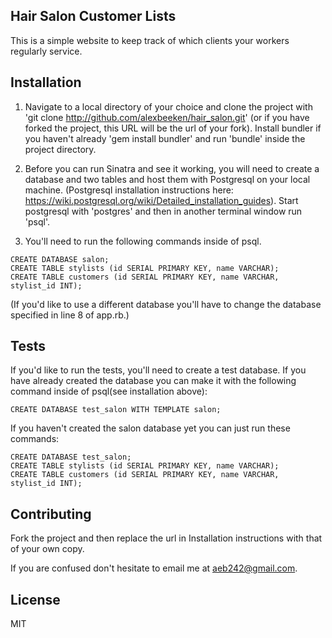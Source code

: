 ## Hair Salon Customer Lists

This is a simple website to keep track of which clients your workers regularly service.

## Installation

1. Navigate to a local directory of your choice and clone the project with 'git clone http://github.com/alexbeeken/hair_salon.git' (or if you have forked the project, this URL will be the url of your fork). Install bundler if you haven't already 'gem install bundler' and run 'bundle' inside the project directory.

2. Before you can run Sinatra and see it working, you will need to create a database and two tables and host them with Postgresql on your local machine. (Postgresql installation instructions here: https://wiki.postgresql.org/wiki/Detailed_installation_guides). Start postgresql with 'postgres' and then in another terminal window run 'psql'.

3. You'll need to run the following commands inside of psql.

```
CREATE DATABASE salon;
CREATE TABLE stylists (id SERIAL PRIMARY KEY, name VARCHAR);
CREATE TABLE customers (id SERIAL PRIMARY KEY, name VARCHAR, stylist_id INT);
```

(If you'd like to use a different database you'll have to change the database specified in line 8 of app.rb.)

## Tests

If you'd like to run the tests, you'll need to create a test database. If you have already created the database you can make it with the following command inside of psql(see installation above):

```
CREATE DATABASE test_salon WITH TEMPLATE salon;
```

If you haven't created the salon database yet you can just run these commands:

```
CREATE DATABASE test_salon;
CREATE TABLE stylists (id SERIAL PRIMARY KEY, name VARCHAR);
CREATE TABLE customers (id SERIAL PRIMARY KEY, name VARCHAR, stylist_id INT);
```

## Contributing

Fork the project and then replace the url in Installation instructions with that of your own copy.

If you are confused don't hesitate to email me at aeb242@gmail.com.

## License

MIT
